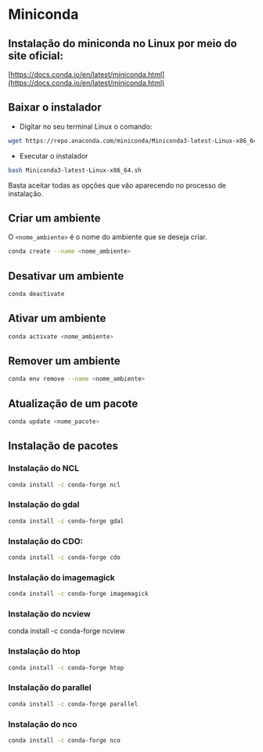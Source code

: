 Miniconda
============

## Instalação do miniconda no Linux por meio do site oficial:

[https://docs.conda.io/en/latest/miniconda.html](https://docs.conda.io/en/latest/miniconda.html)

## Baixar o instalador

+ Digitar no seu terminal Linux o comando:

```bash
wget https://repo.anaconda.com/miniconda/Miniconda3-latest-Linux-x86_64.sh
```

+ Executar o instalador

```bash
bash Miniconda3-latest-Linux-x86_64.sh
```

Basta aceitar todas as opções que vão aparecendo no processo de instalação.

## Criar um ambiente

O `<nome_ambiente>` é o nome do ambiente que se deseja criar.

```bash
conda create --name <nome_ambiente>
```

## Desativar um ambiente

```bash
conda deactivate
```
## Ativar um ambiente

```bash
conda activate <nome_ambiente>
```
## Remover um ambiente

```bash
conda env remove --name <nome_ambiente>
```

## Atualização de um pacote
```bash
conda update <nome_pacote>
```

## Instalação de pacotes

### Instalação do NCL

```bash
conda install -c conda-forge ncl
```

### Instalação do gdal

```bash
conda install -c conda-forge gdal
```

### Instalação do CDO:

```bash
conda install -c conda-forge cdo
```

### Instalação do imagemagick

```bash
conda install -c conda-forge imagemagick
```

### Instalação do ncview
conda install -c conda-forge ncview

### Instalação do htop

```bash
conda install -c conda-forge htop
```

### Instalação do parallel

```bash
conda install -c conda-forge parallel
```

### Instalação do nco

```bash
conda install -c conda-forge nco
```